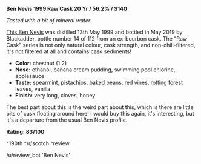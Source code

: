 **Ben Nevis 1999 Raw Cask 20 Yr / 56.2% / $140**

*Tasted with a bit of mineral water*

[This Ben Nevis](https://www.whiskybase.com/whiskies/whisky/150653/ben-nevis-1999-ba) was distilled 13th May 1999 and bottled in May 2019 by Blackadder, bottle number 14 of 112 from an ex-bourbon cask.  The "Raw Cask" series is not only natural colour, cask strength, and non-chill-filtered, it's not filtered at all and contains cask sediments!

* **Color:** chestnut (1.2)
* **Nose:** ethanol, banana cream pudding, swimming pool chlorine, applesauce 
* **Taste:** spearmint, pistachios, baked beans, red vines, rotting forest leaves, vanilla   
* **Finish:** very long, cloves, honey

The best part about this is the weird part about this, which is there are little bits of cask floating around here!  I would buy this again, it's interesting, but it's a departure from the usual Ben Nevis profile.

**Rating: 83/100**

^190th ^/r/scotch ^review

/u/review_bot 'Ben Nevis'
